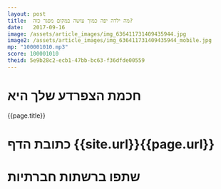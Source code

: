 ```yaml
---
layout: post
title:  מה ילדה יפה כמוך עושה במקום מפגר כזה?
date:   2017-09-16
image: /assets/article_images/img_636411731409435944.jpg
image2: /assets/article_images/img_636411731409435944_mobile.jpg
mp: "100001010.mp3"
score: 100001010
theid: 5e9b28c2-ecb1-47bb-bc63-f36dfde00559
---
```

# חכמת הצפרדע שלך היא
{{page.title}}

# כתובת הדף {{site.url}}{{page.url}}
# שתפו ברשתות חברתיות